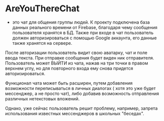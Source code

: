# AreYouThereChat
- это чат для общения группы людей.
К проекту подключена база данных реального времени от Firebase, благодаря чему сообщения пользователя хранятся в БД.
Также при входе в чат пользователь должен авторизироваться с помощью Google аккаунта, его данные также хранятся на сервере.

После авторизации пользователь видит свою аватарку, чат и поле ввода текста. При отправке сообщения будет виден ник отправителя.
Пользователь может ВЫЙТИ из чата, нажав на три точки в правом верхнем углу, но для повторного входа ему снова придется авторизироваться.

Функционал чата может быть расширен, путем добавления возможности переписываться в личных диалогах ( хотя это уже будет мессенджер, а не просто чат), 
либо добавив возможность отправления различных нетекстовых вложений.

Однако, уже сейчас пользователь решит проблему, например, запрета использования известных мессенджеров в школьных "беседах".

